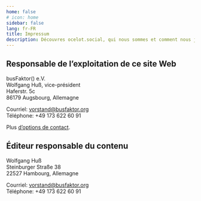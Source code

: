 ```yaml
---
home: false
# icon: home
sidebar: false
lang: fr-FR
title: Impressum
description: Découvres ocelot.social, qui nous sommes et comment nous joindre. Consultes cette page pour obtenir des informations sur ce projet et ses contacts.
---
```


## Responsable de l’exploitation de ce site Web

busFaktor() e.V.  
Wolfgang Huß, vice-président  
Haferstr. 5c  
86179 Augsbourg, Allemagne

Courriel: <vorstand@busfaktor.org>  
Téléphone: +49 173 622 60 91

Plus [d’options de contact](/fr/contact/).

## Éditeur responsable du contenu

Wolfgang Huß  
Steinburger Straße 38  
22527 Hambourg, Allemagne

Courriel: <vorstand@busfaktor.org>  
Téléphone: +49 173 622 60 91
